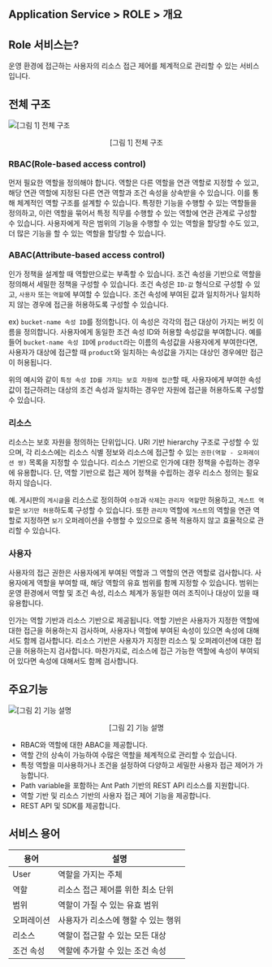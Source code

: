 ## Application Service > ROLE > 개요

## Role 서비스는?

운영 환경에 접근하는 사용자의 리소스 접근 제어를 체계적으로 관리할 수 있는 서비스입니다.

## 전체 구조

![\[그림 1\] 전체 구조](http://static.toastoven.net/prod_role/Role_Intro_01.png)
<center>[그림 1] 전체 구조</center>

### RBAC(Role-based access control)

먼저 필요한 역할을 정의해야 합니다. 역할은 다른 역할을 연관 역할로 지정할 수 있고, 해당 연관 역할에 지정된 다른 연관 역할과 조건 속성을 상속받을 수 있습니다. 이를 통해 체계적인 역할 구조를 설계할 수 있습니다.
특정한 기능을 수행할 수 있는 역할들을 정의하고, 이런 역할을 묶어서 특정 직무를 수행할 수 있는 역할에 연관 관계로 구성할 수 있습니다.
사용자에게 작은 범위의 기능을 수행할 수 있는 역할을 할당할 수도 있고, 더 많은 기능을 할 수 있는 역할을 할당할 수 있습니다.

### ABAC(Attribute-based access control)

인가 정책을 설계할 때 역할만으로는 부족할 수 있습니다. 조건 속성을 기반으로 역할을 정의해서 세밀한 정책을 구성할 수 있습니다.
조건 속성은 `ID-값` 형식으로 구성할 수 있고, `사용자` 또는 `역할`에 부여할 수 있습니다. 조건 속성에 부여된 값과 일치하거나 일치하지 않는 경우에 접근을 허용하도록 구성할 수 있습니다.

ex) `bucket-name 속성 ID`를 정의합니다. 이 속성은 각각의 접근 대상이 가지는 버킷 이름을 정의합니다. 사용자에게 동일한 조건 속성 ID와 허용할 속성값을 부여합니다.
예를 들어 `bucket-name 속성 ID`에 `product`라는 이름의 속성값을 사용자에게 부여한다면, 사용자가 대상에 접근할 때 `product`와 일치하는 속성값을 가지는 대상인 경우에만 접근이 허용됩니다.

위의 예시와 같이 `특정 속성 ID를 가지는 보호 자원에 접근`할 때, 사용자에게 부여한 속성값이 접근하려는 대상의 조건 속성과 일치하는 경우만 자원에 접근을 허용하도록 구성할 수 있습니다.

### 리소스

리소스는 보호 자원을 정의하는 단위입니다. URI 기반 hierarchy 구조로 구성할 수 있으며, 각 리소스에는 리소스 식별 정보와 리소스에 접근할 수 있는 `권한(역할 - 오퍼레이션 쌍)` 목록을 지정할 수 있습니다.
리소스 기반으로 인가에 대한 정책을 수립하는 경우에 유용합니다.
단, 역할 기반으로 접근 제어 정책을 수립하는 경우 리소스 정의는 필요하지 않습니다.

예. 게시판의 `게시글`을 리소스로 정의하여 `수정`과 `삭제`는 `관리자 역할`만 허용하고, `게스트 역할`은 `보기만 허용`하도록 구성할 수 있습니다. 또한 `관리자` 역할에 `게스트`의 역할을 연관 역할로 지정하면 `보기` 오퍼레이션을 수행할 수 있으므로 중복 적용하지 않고 효율적으로 관리할 수 있습니다.

### 사용자

사용자의 접근 권한은 사용자에게 부여된 역할과 그 역할의 연관 역할로 검사합니다.
사용자에게 역할을 부여할 때, 해당 역할의 유효 범위를 함께 지정할 수 있습니다. 범위는 운영 환경에서 역할 및 조건 속성, 리소스 체계가 동일한 여러 조직이나 대상이 있을 때 유용합니다.

인가는 역할 기반과 리소스 기반으로 제공됩니다. 역할 기반은 사용자가 지정한 역할에 대한 접근을 허용하는지 검사하며, 사용자나 역할에 부여된 속성이 있으면 속성에 대해서도 함께 검사합니다.
리소스 기반은 사용자가 지정한 리소스 및 오퍼레이션에 대한 접근을 허용하는지 검사합니다. 마찬가지로, 리소스에 접근 가능한 역할에 속성이 부여되어 있다면 속성에 대해서도 함께 검사합니다.

## 주요기능

![\[그림 2\] 기능 설명](http://static.toastoven.net/prod_role/Role_Intro_02.png)
<center>[그림 2] 기능 설명</center>

* RBAC와 역할에 대한 ABAC을 제공합니다.
* 역할 간의 상속이 가능하여 수많은 역할을 체계적으로 관리할 수 있습니다.
* 특정 역할을 미사용하거나 조건을 설정하여 다양하고 세밀한 사용자 접근 제어가 가능합니다.
* Path variable을 포함하는 Ant Path 기반의 REST API 리소스를 지원합니다.
* 역할 기반 및 리소스 기반의 사용자 접근 제어 기능을 제공합니다.
* REST API 및 SDK를 제공합니다.

## 서비스 용어

| 용어 | 설명                 |
| --- |--------------------|
| User | 역할을 가지는 주체         |
| 역할    | 리소스 접근 제어를 위한 최소 단위  |
| 범위    | 역할이 가질 수 있는 유효 범위    |
| 오퍼레이션 | 사용자가 리소스에 행할 수 있는 행위 |
| 리소스   | 역할이 접근할 수 있는 모든 대상   |
| 조건 속성 | 역할에 추가할 수 있는 조건 속성   |

